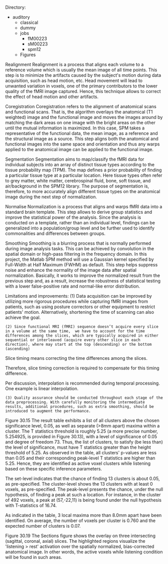 Directory:

- auditory
	- classical
	- dummy
	- jobs
		- fM00223
		- sM00223
		- spm12
	- Figures


Realignment
Realignment is a process that aligns each volume to a reference volume which is usually the mean image of all time points. This step is to minimize the artifacts caused by the subject's motion during data acquisition, such as head motion, etc. Head movement will lead to unwanted variation in voxels, one of the primary contributors to the lower quality of the fMRI image captured. Hence, this technique allows to correct the effect of head motion and other artifacts. 

Coregistration
Coregistration refers to the alignment of anatomical scans and functional scans. That is, the algorithm overlays the anatomical (T1 weighted) image and the functional image and moves the images around by matching the dark areas on one image with the bright areas on the other until the mutual information is maximized. In this case, SPM takes a representative of the functional data, the mean image, as a reference and the structural image as a source. This step aligns both the anatomical and functional images into the same space and orientation and thus any warps applied to the anatomical image can be applied to the functional image.


Segmentation
Segmentation aims to map/classify the fMRI data for individual subjects into an array of distinct tissue types according to the tissue probability map (TPM). The map defines a prior probability of finding a particular tissue type at a particular location. Here tissue types often refer to grey matter, white matter, cerebrospinal fluid, bone, soft tissue, and air/background in the SPM12 library. The purpose of segmentation is, therefore, to more accurately align different tissue types on the anatomical image during the next step of normalization.


Normalise
Normalization is a process that aligns and warps fMRI data into a standard brain template.
This step allows to derive group statistics and improve the statistical power of the analysis. Since the analysis is conducted on a template, rather than an individual level, findings can be generalized into a population/group level and be further used to identify commonalities and differences between groups.

Smoothing
Smoothing is a blurring process that is normally performed during image analysis tasks. This can be achieved by convolution in the spatial domain or high-pass filtering in the frequency domain. In this project, the Matlab SPM method will use a Gaussian kernel specified by Full-Width at Half Maximum (FWHM) as default. This step helps suppress noise and enhance the normality of the image data after spatial normalization. Basically, it works to improve the normalized result from the previous step and, as a result, increase the robustness of statistical testing with a lower false-positive rate and normal-like error distribution. 


Limitations and improvements:
	(1) Data acquisition can be improved by utilizing more rigorous procedures while capturing fMRI images from patients, such as using posture correctors or other equipment to restrict patients' motion. Alternatively, shortening the time of scanning can also achieve the goal.

	(2) Since functional MRI (fMRI) sequence doesn’t acquire every slice in a volume at the same time,  we have to account for the time differences among the slices, which are typically acquired in either sequential or interleaved (acquire every other slice in each direction), where may start at the top (descending) or the bottom (ascending)

Slice timing means correcting the time differences among the slices.

Therefore, slice timing correction is required to compensate for this timing difference.

Per discussion, interpolation is recommended during temporal processing. One example is linear interpolation.

	(3) Quality assurance should be conducted throughout each stage of the data preprocessing. With carefully monitoring the intermediate results, additional procedures, such as extra smoothing, should be introduced to augment the performance.


Figure 30.15
The result table exhibits a list of all clusters above the chosen significance level, 0.05, as well as separate (>8mm apart) maxima within a cluster. The T statistics threshold is roughly 5.25 (a more precise number, 5.254925, is provided in Figure 30.13), with a level of significance of 0.05 and degree of freedom 73. Thus, the list of clusters, to satisfy (be less than) the level of significance, must have T statistics greater than the height threshold of 5.25. As observed in the table, all clusters' p-values are less than 0.05 and their corresponding peak-level T statistics are higher than 5.25. Hence, they are identified as active voxel clusters while listening based on these specific inference parameters.

The set-level indicates that the chance of finding 13 clusters is about 0.05, as pre-specified. The cluster-level shows the 13 clusters with at least 0 voxels, as pre-specified. The peak-level presents the chance, under the null hypothesis, of finding a peak at such a location. For instance, in the cluster of 492 voxels, a peak at (57,-22,11) is being found under the null hypothesis with T-statistics of 16.74.

As indicated in the table, 3 local maxima more than 8.0mm apart have been identified. On average, the number of voxels per cluster is 0.760 and the expected number of clusters is 0.07.

Figure 30.19
The Sections figure shows the overlay on three intersecting (sagittal, coronal, axial) slices. The highlighted regions visualize the 'listening > rest' activation over the spatially normalized, bias-corrected anatomical image. In other words, the active voxels while listening condition will be found in such areas.
